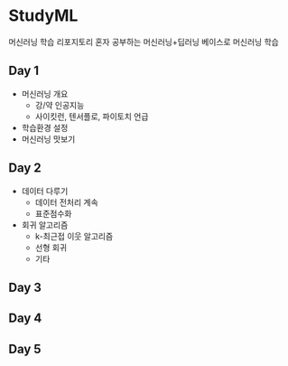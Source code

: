 # StudyML
머신러닝 학습 리포지토리
혼자 공부하는 머신러닝+딥러닝 베이스로 머신러닝 학습

## Day 1
- 머신러닝 개요
  - 강/약 인공지능
  - 사이킷런, 텐서플로, 파이토치 언급
- 학습환경 설정
- 머신러닝 맛보기

## Day 2
- 데이터 다루기
  - 데이터 전처리 계속
  - 표준점수화
- 회귀 알고리즘
  - k-최근접 이웃 알고리즘
  - 선형 회귀
  - 기타
  
## Day 3

## Day 4

## Day 5
